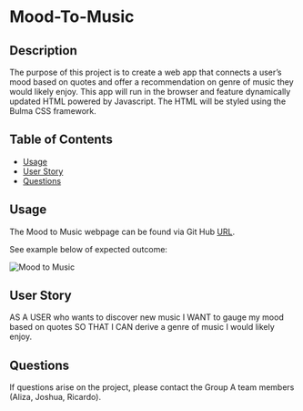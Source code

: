 # Mood-To-Music

## Description
The purpose of this project is to create a web app that connects a user’s mood based on quotes and offer a recommendation on genre of music they would likely enjoy. 
This app will run in the browser and feature dynamically updated HTML powered by Javascript. The HTML will be styled using the Bulma CSS framework. 

## Table of Contents 
* [Usage](#usage)
* [User Story](#user-story)
* [Questions](#questions)

## Usage 
The Mood to Music webpage can be found via Git Hub [URL](https://alizasharma.github.io/mood-to-music/). 

See example below of expected outcome:

![Mood to Music]()

## User Story 
AS A USER who wants to discover new music I WANT to gauge my mood based on quotes SO THAT I CAN derive a genre of music I would likely enjoy. 

## Questions 
If questions arise on the project, please contact the Group A team members (Aliza, Joshua, Ricardo). 